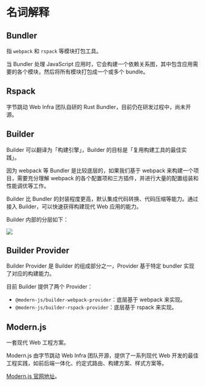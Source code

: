 # 名词解释

## Bundler

指 `webpack` 和 `rspack` 等模块打包工具。

当 Bundler 处理 JavaScript 应用时，它会构建一个依赖关系图，其中包含应用需要的各个模块，然后将所有模块打包成一个或多个 bundle。

## Rspack

字节跳动 Web Infra 团队自研的 Rust Bundler，目前仍在研发过程中，尚未开源。

## Builder

Builder 可以翻译为「构建引擎」，Builder 的目标是「复用构建工具的最佳实践」。

因为 webpack 等 Bundler 是比较底层的，如果我们基于 webpack 来构建一个项目，需要充分理解 webpack 的各个配置项和三方插件，并进行大量的配置组装和性能调优等工作。

Builder 比 Bundler 的封装程度更高，默认集成代码转换、代码压缩等能力。通过接入 Builder，可以快速获得构建现代 Web 应用的能力。

Builder 内部的分层如下：

<img src="https://lf3-static.bytednsdoc.com/obj/eden-cn/zq-uylkvT/ljhwZthlaukjlkulzlp/builder-struct-10092.png" />

## Builder Provider

Builder Provider 是 Builder 的组成部分之一，Provider 基于特定 bundler 实现了对应的构建能力。

目前 Builder 提供了两个 Provider：

- `@modern-js/builder-webpack-provider`：底层基于 webpack 来实现。
- `@modern-js/builder-rspack-provider`：底层基于 rspack 来实现。

## Modern.js

一套现代 Web 工程方案。

Modern.js 由字节跳动 Web Infra 团队开源，提供了一系列现代 Web 开发的最佳工程实践，如前后端一体化、约定式路由、构建方案、样式方案等。

[Modern.js 官网地址](https://modernjs.dev/)。

